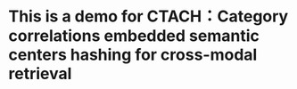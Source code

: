 # This is a demo for CTACH：Category correlations embedded semantic centers hashing for cross-modal retrieval
